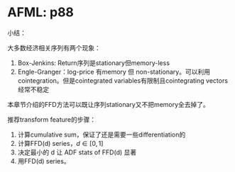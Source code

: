 # AFML: p88

小结：

大多数经济相关序列有两个现象：

1. Box-Jenkins: Return序列是stationary但memory-less
2. Engle-Granger：log-price 有memory 但 non-stationary。可以利用cointegration。但是cointegrated variables有限制且cointegrating vectors经常不稳定

本章节介绍的FFD方法可以既让序列stationary又不把memory全去掉了。

推荐transform feature的步骤：

1. 计算cumulative sum，保证了还是需要一些differentiation的
2. 计算FFD(d) series，$d\in[0,1]$
3. 决定最小的 d 让 ADF stats of FFD(d) 显著
4. 用FFD(d) series。
